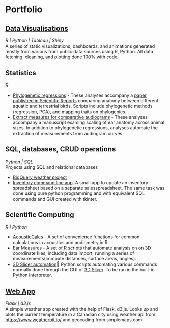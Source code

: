 # Portfolio

## [Data Visualisations](https://github.com/jzeyl/Data-visualizations)
*R | Python | Tableau | Shiny*  
A series of static visualizations, dashboards, and animations generated mostly from various from public data sources using R, Python. All data fetching, cleaning, and plotting done 100% with code.

## Statistics
*R*  
* [Phylogenetic regressions](https://github.com/jzeyl/A-T-Statistics) - These analyses accompany a [paper published in Scientific Reports](https://www.nature.com/articles/s41598-022-09090-3?utm_medium=social&utm_source=twitter&utm_content=organic&utm_term=null&utm_campaign=CONR_41598_AWA1_GL_PHSS_BRAND_OAXOrganic) comparing anatomy between different aquatic and terrestrial birds. Scripts include phylogenetic methods (regression, PCA), and mapping traits on phylogenies.
* [Extract measures for comparative audiograms](https://github.com/jzeyl/Scaling_2021) - These analyses accompany a manuscript examing scaling of ear anatomy across animal sizes. In addition to phylogenetic regressions, analyses automate the extraction of measurements from audiogram curves.

## SQL, databases, CRUD operations
*Python | SQL*  
Projects using SQL and relational databases

* [BigQuery weather project](https://github.com/jzeyl/SQL-Bigquery-Weather)
* [Inventory command line app](https://github.com/jzeyl/Inventory-app). A small app to update an inventory spreadsheet based on a separate salesspreadsheet. The same task was done using pure python programming and with equivalent SQL commands and GUI created with tkinter.
## Scientific Computing
*R | Python*  
* [AcousticCalcs](https://github.com/jzeyl/AcousticCalcs) - A set of convenience functions for common calculations in acoustics and audiometry in R.
* [Ear Measures](https://github.com/jzeyl/Ear-Measures) - A set of R scripts that automate analysis on on 3D coordinate files, including data import, running a series of measurements(compute distances, surface areas, angles).
* [3D Slicer automation](https://github.com/jzeyl/3D-Slicer-Scripts):snake: Python scripts automating various commands normally done through the GUI of [3D Slicer](https://www.slicer.org/). To be run in the built-in Python interpreter. 


 

## [Web App](http://jzeyl87.pythonanywhere.com/) 
*Flask | d3.js*  
A simple weather app created with the help of Flask, d3.js. Looks up and plots the current temperature in a Canadian city using weather api from https://www.weatherbit.io/ and geocoding from simplemaps.com:
